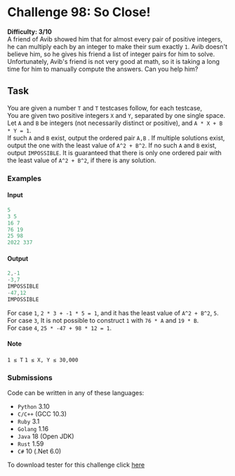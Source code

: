 # Challenge 98: So Close!

**Difficulty: 3/10**  
A friend of Avib showed him that for almost every pair of positive integers, he can multiply each by an integer to make their sum exactly `1`.
Avib doesn't believe him, so he gives his friend a list of integer pairs for him to solve. Unfortunately, Avib's friend is not very good at math, so it is taking a long time for him to manually compute the answers. Can you help him?

## Task

You are given a number `T` and `T` testcases follow, for each testcase,  
You are given two positive integers `X` and `Y`, separated by one single space.  
Let `A` and `B` be integers (not necessarily distinct or positive), and `A * X + B * Y = 1`.  
If such `A` and `B` exist, output the ordered pair `A,B` . If multiple solutions exist, output the one with the least value of `A^2 + B^2`. If no such `A` and `B` exist, output `IMPOSSIBLE`.
It is guaranteed that there is only one ordered pair with the least value of `A^2 + B^2`, if there is any solution.

### Examples

#### Input

```rs
5
3 5
16 7
76 19
25 98
2022 337
```

#### Output

```rs
2,-1
-3,7
IMPOSSIBLE
-47,12
IMPOSSIBLE
```

For case `1`, `2 * 3 + -1 * 5 = 1`, and it has the least value of `A^2 + B^2`, `5`.  
For case `3`, It is not possible to construct `1` with `76 * A` and `19 * B`.  
For case `4`, `25 * -47 + 98 * 12 = 1`.

#### Note

`1 ≤ T`
`1 ≤ X, Y ≤ 30,000`

### Submissions

Code can be written in any of these languages:

- `Python` 3.10
- `C/C++` (GCC 10.3)
- `Ruby` 3.1
- `Golang` 1.16
- `Java` 18 (Open JDK)
- `Rust` 1.59
- `C#` 10 (.Net 6.0)

To download tester for this challenge click [here](https://downgit.github.io/#/home?url=https://github.com/Pomroka/PreviousChallenges/tree/main/Challenge_98)
